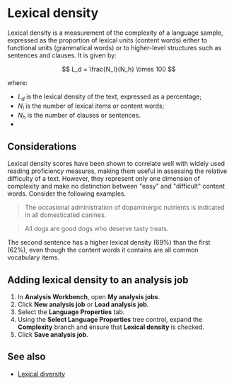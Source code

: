 # Lexical density

Lexical density is a measurement of the complexity of a language sample, expressed as the proportion of lexical units (content words) either to functional units (grammatical words) or to higher-level structures such as sentences and clauses. It is given by:

$$
L_d = \frac{N_l}{N_h} \times 100
$$

where:

- $L_d$ is the lexical density of the text, expressed as a percentage;
- $N_l$ is the number of lexical items or content words;
- $N_h$ is the number of clauses or sentences.
- 

## Considerations

Lexical density scores have been shown to correlate well with widely used reading proficiency measures, making them useful in assessing the relative difficulty of a text. However, they represent only one dimension of complexity and make no distinction between "easy" and "difficult" content words. Consider the following examples.

> The occasional administration of dopaminergic nutrients is indicated in all domesticated canines.

> All dogs are good dogs who deserve tasty treats.

The second sentence has a higher lexical density (69%) than the first (62%), even though the content words it contains are all common vocabulary items.


## Adding lexical density to an analysis job

1. In **Analysis Workbench**, open **My analysis jobs**.
2. Click **New analysis job** or **Load analysis job**.
3. Select the **Language Properties** tab.
4. Using the **Select Language Properties** tree control, expand the **Complexity** branch and ensure that **Lexical density** is checked.
5. Click **Save analysis job**.

   

## See also

- [Lexical diversity](Lexical%20diversity.md)

